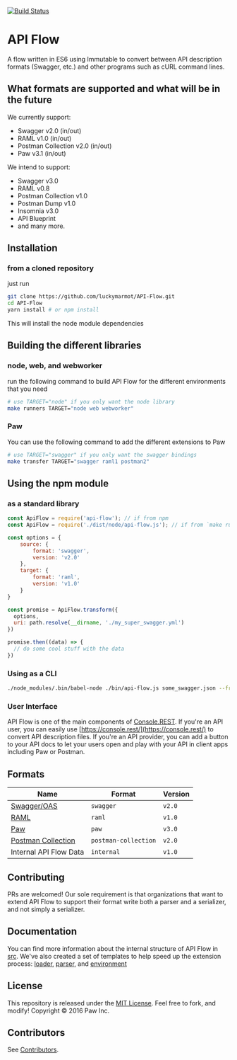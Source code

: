[![Build Status](https://travis-ci.org/luckymarmot/API-Flow.svg?branch=master)](https://travis-ci.org/luckymarmot/API-Flow)

# API Flow

A flow written in ES6 using Immutable to convert between API description formats (Swagger, etc.) and other programs such as cURL command lines.

## What formats are supported and what will be in the future

We currently support:

- Swagger v2.0 (in/out)
- RAML v1.0 (in/out)
- Postman Collection v2.0 (in/out)
- Paw v3.1 (in/out)

We intend to support:

- Swagger v3.0
- RAML v0.8
- Postman Collection v1.0
- Postman Dump v1.0
- Insomnia v3.0
- API Blueprint
- and many more.

## Installation
### from a cloned repository

just run

```sh
git clone https://github.com/luckymarmot/API-Flow.git
cd API-Flow
yarn install # or npm install
```

This will install the node module dependencies

## Building the different libraries
### node, web, and webworker

run the following command to build API Flow for the different environments that you need

```sh
# use TARGET="node" if you only want the node library
make runners TARGET="node web webworker"
```

### Paw

You can use the following command to add the different extensions to Paw

```sh
# use TARGET="swagger" if you only want the swagger bindings
make transfer TARGET="swagger raml1 postman2"
```

## Using the npm module
### as a standard library

```js
const ApiFlow = require('api-flow'); // if from npm
const ApiFlow = require('./dist/node/api-flow.js'); // if from `make runners TARGET="node"`

const options = {
    source: {
        format: 'swagger',
        version: 'v2.0'
    },
    target: {
        format: 'raml',
        version: 'v1.0'
    }
}

const promise = ApiFlow.transform({
  options,
  uri: path.resolve(__dirname, './my_super_swagger.yml')
})

promise.then((data) => {
  // do some cool stuff with the data
})
```

### Using as a CLI
```sh
./node_modules/.bin/babel-node ./bin/api-flow.js some_swagger.json --from swagger --to raml > converted.yml
```

### User Interface

API Flow is one of the main components of [Console.REST](https://github.com/luckymarmot/console-rest). If you're an API user, you can easily use [https://console.rest/](https://console.rest/) to convert API description files. If you're an API provider, you can add a button to your API docs to let your users open and play with your API in client apps including Paw or Postman.

## Formats

| Name | Format | Version |
| ---- | ------ | ------- |
| [Swagger/OAS](https://swagger.io/) | `swagger` | `v2.0` |
| [RAML](https://raml.org/) | `raml` | `v1.0` |
| [Paw](https://paw.cloud) | `paw` | `v3.0` |
| [Postman Collection](https://github.com/postmanlabs/postman-collection) | `postman-collection` | `v2.0` |
| Internal API Flow Data | `internal` | `v1.0` |

## Contributing

PRs are welcomed!
Our sole requirement is that organizations that want to extend API Flow to support their format write both a parser and a serializer, and not simply a serializer.

## Documentation
You can find more information about the internal structure of API Flow in [src](https://github.com/luckymarmot/API-Flow/tree/develop/src). We've also created a set of templates to help speed up the extension process: [loader](https://github.com/luckymarmot/API-Flow/tree/develop/src/loaders/template/v1.0), [parser](https://github.com/luckymarmot/API-Flow/tree/develop/src/parsers/template/v1.0/), and [environment](https://github.com/luckymarmot/API-Flow/tree/develop/src/environments/template)

## License

This repository is released under the [MIT License](LICENSE). Feel free to fork, and modify!
Copyright © 2016 Paw Inc.

## Contributors

See [Contributors](https://github.com/luckymarmot/API-Flow/graphs/contributors).
